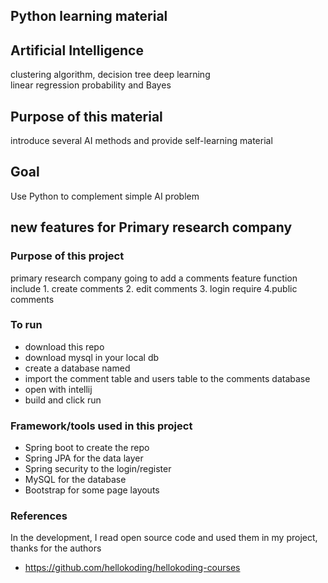 ## Python learning material
## Artificial Intelligence 
clustering algorithm, decision tree
deep learning  
linear regression
probability and Bayes

## Purpose of this material
introduce several AI methods and provide self-learning material

## Goal
Use Python to complement simple AI problem





## new features for Primary research company

### Purpose of this project
primary research company going to add a comments feature
function include 1. create comments 2. edit comments 3. login require 4.public comments

### To run
* download this repo
* download mysql in your local db
* create a database named 
* import the comment table and users table to the comments database 
* open with intellij
* build and click run

### Framework/tools used in this project
* Spring boot to create the repo
* Spring JPA for the data layer
* Spring security to the login/register
* MySQL for the database 
* Bootstrap for some page layouts

### References 
In the development, I read open source code and used them in my project, thanks for the authors 

* https://github.com/hellokoding/hellokoding-courses 
